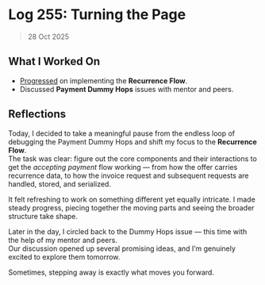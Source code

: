 # Log 255: Turning the Page

> 28 Oct 2025

## What I Worked On

- [Progressed] on implementing the **Recurrence Flow**.
- Discussed **Payment Dummy Hops** issues with mentor and peers.

## Reflections

Today, I decided to take a meaningful pause from the endless loop of debugging
the Payment Dummy Hops and shift my focus to the **Recurrence Flow**.  
The task was clear: figure out the core components and their interactions to get
the _accepting payment_ flow working — from how the offer carries recurrence
data, to how the invoice request and subsequent requests are handled, stored,
and serialized.

It felt refreshing to work on something different yet equally intricate. I made
steady progress, piecing together the moving parts and seeing the broader
structure take shape.

Later in the day, I circled back to the Dummy Hops issue — this time with the
help of my mentor and peers.  
Our discussion opened up several promising ideas, and I’m genuinely excited to
explore them tomorrow.

Sometimes, stepping away is exactly what moves you forward.

[Progressed]: https://github.com/shaavan/rust-lightning/commits/recurrence-09
